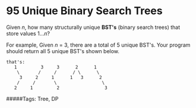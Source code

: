 # 95 Unique Binary Search Trees

Given *n*, how many structurally unique **BST's** (binary search trees) that store values 1...*n*?

For example,
Given *n* = 3, there are a total of 5 unique BST's. Your program should return all 5 unique BST's shown below.
```
that's:
   1         3     3      2      1
    \       /     /      / \      \
     3     2     1      1   3      2
    /     /       \                 \
   2     1         2                 3
```

#####Tags:
Tree, DP